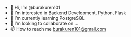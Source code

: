 - 👋 Hi, I’m @burakuren101
- 👀 I’m interested in Backend Development, Python, Flask
- 🌱 I’m currently learning PostgreSQL
- 💞️ I’m looking to collaborate on ...
- 📫 How to reach me burakuren101@gmail.com

<!---
burakuren101/burakuren101 is a ✨ special ✨ repository because its `README.md` (this file) appears on your GitHub profile.
You can click the Preview link to take a look at your changes.
--->

